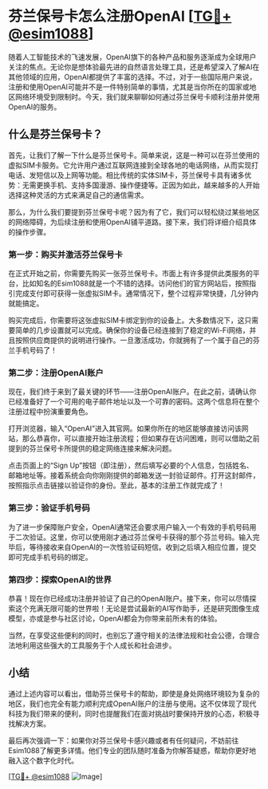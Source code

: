 # 芬兰保号卡怎么注册OpenAI [[TG💪+ @esim1088](https://t.me/s/esim1088)]

随着人工智能技术的飞速发展，OpenAI旗下的各种产品和服务逐渐成为全球用户关注的焦点。无论你是想体验最先进的自然语言处理工具，还是希望深入了解AI在其他领域的应用，OpenAI都提供了丰富的选择。不过，对于一些国际用户来说，注册和使用OpenAI可能并不是一件特别简单的事情，尤其是当你所在的国家或地区网络环境受到限制时。今天，我们就来聊聊如何通过芬兰保号卡顺利注册并使用OpenAI的服务。

## 什么是芬兰保号卡？

首先，让我们了解一下什么是芬兰保号卡。简单来说，这是一种可以在芬兰使用的虚拟SIM卡服务。它允许用户通过互联网连接到全球各地的电话网络，从而实现打电话、发短信以及上网等功能。相比传统的实体SIM卡，芬兰保号卡具有诸多优势：无需更换手机、支持多国漫游、操作便捷等。正因为如此，越来越多的人开始选择这种灵活的方式来满足自己的通信需求。

那么，为什么我们要提到芬兰保号卡呢？因为有了它，我们可以轻松绕过某些地区的网络障碍，为后续注册和使用OpenAI铺平道路。接下来，我们将详细介绍具体的操作步骤。

### 第一步：购买并激活芬兰保号卡

在正式开始之前，你需要先购买一张芬兰保号卡。市面上有许多提供此类服务的平台，比如知名的Esim1088就是一个不错的选择。访问他们的官方网站后，按照指引完成支付即可获得一张虚拟SIM卡。通常情况下，整个过程非常快捷，几分钟内就能搞定。

购买完成后，你需要将这张虚拟SIM卡绑定到你的设备上。大多数情况下，这只需要简单的几步设置就可以完成。确保你的设备已经连接到了稳定的Wi-Fi网络，并且按照供应商提供的说明进行操作。一旦激活成功，你就拥有了一个属于自己的芬兰手机号码了！

### 第二步：注册OpenAI账户

现在，我们终于来到了最关键的环节——注册OpenAI账户。在此之前，请确认你已经准备好了一个可用的电子邮件地址以及一个可靠的密码。这两个信息将在整个注册过程中扮演重要角色。

打开浏览器，输入“OpenAI”进入其官网。如果你所在的地区能够直接访问该网站，那么恭喜你，可以直接开始注册流程；但如果存在访问困难，则可以借助之前提到的芬兰保号卡所提供的稳定网络连接来解决问题。

点击页面上的“Sign Up”按钮（即注册），然后填写必要的个人信息，包括姓名、邮箱地址等。接着系统会向你刚刚提供的邮箱发送一封验证邮件。打开这封邮件，按照指示点击链接以验证你的身份。至此，基本的注册工作就完成了！

### 第三步：验证手机号码

为了进一步保障账户安全，OpenAI通常还会要求用户输入一个有效的手机号码用于二次验证。这里，你可以使用刚才通过芬兰保号卡获得的那个芬兰号码。输入完毕后，等待接收来自OpenAI的一次性验证码短信。收到之后填入相应位置，提交即可完成手机号码的绑定。

### 第四步：探索OpenAI的世界

恭喜！现在你已经成功注册并验证了自己的OpenAI账户。接下来，你可以尽情探索这个充满无限可能的世界啦！无论是尝试最新的AI写作助手，还是研究图像生成模型，亦或是参与社区讨论，OpenAI都会为你带来前所未有的体验。

当然，在享受这些便利的同时，也别忘了遵守相关的法律法规和社会公德，合理合法地利用这些强大的工具服务于个人成长和社会进步。

## 小结

通过上述内容可以看出，借助芬兰保号卡的帮助，即使是身处网络环境较为复杂的地区，我们也完全有能力顺利完成OpenAI账户的注册与使用。这不仅体现了现代科技为我们带来的便利，同时也提醒我们在面对挑战时要保持开放的心态，积极寻找解决方案。

最后再次强调一下：如果你对芬兰保号卡感兴趣或者有任何疑问，不妨前往Esim1088了解更多详情。他们专业的团队随时准备为你解答疑惑，帮助你更好地融入这个数字化时代。

[[TG💪+ @esim1088](https://t.me/s/esim1088) ![Image](https://i.postimg.cc/4NQfJmqS/Snipaste-2025-05-13-00-14-12.png)]